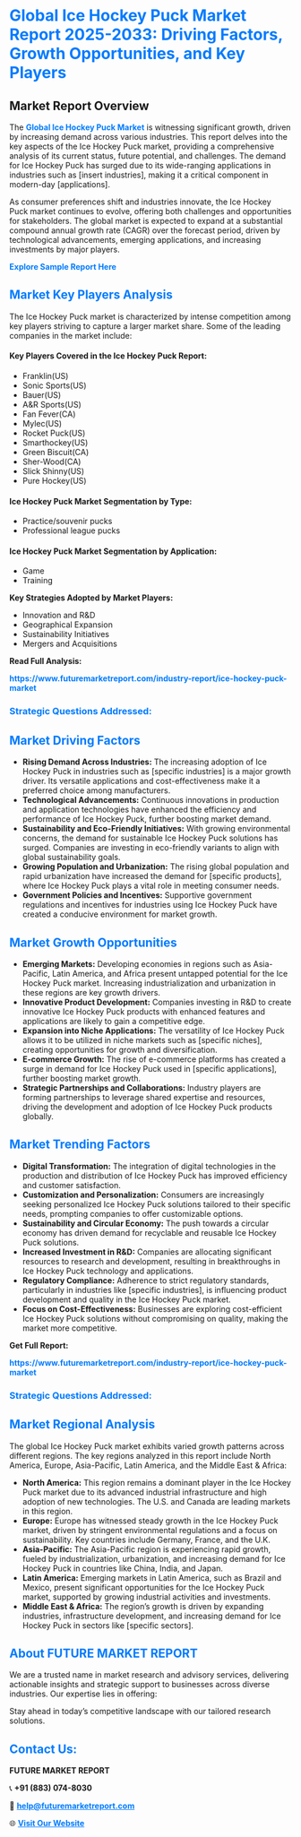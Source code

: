 <h1 style="color: #007BFF;">Global Ice Hockey Puck Market Report 2025-2033: Driving Factors, Growth Opportunities, and Key Players</h1>

<section id="overview">
<h2>Market Report Overview</h2>
<p>The <a href="https://www.futuremarketreport.com/industry-report/ice-hockey-puck-market" style="color: #007BFF; text-decoration: none;"><strong>Global Ice Hockey Puck Market</strong></a> is witnessing significant growth, driven by increasing demand across various industries. This report delves into the key aspects of the Ice Hockey Puck market, providing a comprehensive analysis of its current status, future potential, and challenges. The demand for Ice Hockey Puck has surged due to its wide-ranging applications in industries such as [insert industries], making it a critical component in modern-day [applications].</p>
<p>As consumer preferences shift and industries innovate, the Ice Hockey Puck market continues to evolve, offering both challenges and opportunities for stakeholders. The global market is expected to expand at a substantial compound annual growth rate (CAGR) over the forecast period, driven by technological advancements, emerging applications, and increasing investments by major players.</p>
</section>

<section id="overview">
<p><a href="https://www.futuremarketreport.com/request-sample/reportId=114935" style="color: #007BFF; text-decoration: none;"><strong>Explore Sample Report Here</strong></a></p>
</section>

<section id="key-players">
<h2 style="color: #007BFF;">Market Key Players Analysis</h2>
<p>The Ice Hockey Puck market is characterized by intense competition among key players striving to capture a larger market share. Some of the leading companies in the market include:</p>
<h4>Key Players Covered in the Ice Hockey Puck Report:</h4>
<ul><li>Franklin(US)</li><li>Sonic Sports(US)</li><li>Bauer(US)</li><li>A&amp;R Sports(US)</li><li>Fan Fever(CA)</li><li>Mylec(US)</li><li>Rocket Puck(US)</li><li>Smarthockey(US)</li><li>Green Biscuit(CA)</li><li>Sher-Wood(CA)</li><li>Slick Shinny(US)</li><li>Pure Hockey(US)</li></ul>
<h4>Ice Hockey Puck Market Segmentation by Type:</h4>
<ul><li>Practice/souvenir pucks</li><li>Professional league pucks</li></ul>

<h4>Ice Hockey Puck Market Segmentation by Application:</h4>
<ul><li>Game</li><li>Training</li></ul>
<p><strong>Key Strategies Adopted by Market Players:</strong></p>
<ul>
<li>Innovation and R&D</li>
<li>Geographical Expansion</li>
<li>Sustainability Initiatives</li>
<li>Mergers and Acquisitions</li>
</ul>
</section>

<section>
<p><strong>Read Full Analysis: </strong></p><a href="https://www.futuremarketreport.com/industry-report/ice-hockey-puck-market" style="color: #007BFF; text-decoration: none;"><strong>https://www.futuremarketreport.com/industry-report/ice-hockey-puck-market</strong></a>
<h3 style="color: #007BFF;">Strategic Questions Addressed:</h3>
</section>

<section id="driving-factors">
<h2 style="color: #007BFF;">Market Driving Factors</h2>
<ul>
<li><strong>Rising Demand Across Industries:</strong> The increasing adoption of Ice Hockey Puck in industries such as [specific industries] is a major growth driver. Its versatile applications and cost-effectiveness make it a preferred choice among manufacturers.</li>
<li><strong>Technological Advancements:</strong> Continuous innovations in production and application technologies have enhanced the efficiency and performance of Ice Hockey Puck, further boosting market demand.</li>
<li><strong>Sustainability and Eco-Friendly Initiatives:</strong> With growing environmental concerns, the demand for sustainable Ice Hockey Puck solutions has surged. Companies are investing in eco-friendly variants to align with global sustainability goals.</li>
<li><strong>Growing Population and Urbanization:</strong> The rising global population and rapid urbanization have increased the demand for [specific products], where Ice Hockey Puck plays a vital role in meeting consumer needs.</li>
<li><strong>Government Policies and Incentives:</strong> Supportive government regulations and incentives for industries using Ice Hockey Puck have created a conducive environment for market growth.</li>
</ul>
</section>

<section id="growth-opportunities">
<h2 style="color: #007BFF;">Market Growth Opportunities</h2>
<ul>
<li><strong>Emerging Markets:</strong> Developing economies in regions such as Asia-Pacific, Latin America, and Africa present untapped potential for the Ice Hockey Puck market. Increasing industrialization and urbanization in these regions are key growth drivers.</li>
<li><strong>Innovative Product Development:</strong> Companies investing in R&D to create innovative Ice Hockey Puck products with enhanced features and applications are likely to gain a competitive edge.</li>
<li><strong>Expansion into Niche Applications:</strong> The versatility of Ice Hockey Puck allows it to be utilized in niche markets such as [specific niches], creating opportunities for growth and diversification.</li>
<li><strong>E-commerce Growth:</strong> The rise of e-commerce platforms has created a surge in demand for Ice Hockey Puck used in [specific applications], further boosting market growth.</li>
<li><strong>Strategic Partnerships and Collaborations:</strong> Industry players are forming partnerships to leverage shared expertise and resources, driving the development and adoption of Ice Hockey Puck products globally.</li>
</ul>
</section>

<section id="trending-factors">
<h2 style="color: #007BFF;">Market Trending Factors</h2>
<ul>
<li><strong>Digital Transformation:</strong> The integration of digital technologies in the production and distribution of Ice Hockey Puck has improved efficiency and customer satisfaction.</li>
<li><strong>Customization and Personalization:</strong> Consumers are increasingly seeking personalized Ice Hockey Puck solutions tailored to their specific needs, prompting companies to offer customizable options.</li>
<li><strong>Sustainability and Circular Economy:</strong> The push towards a circular economy has driven demand for recyclable and reusable Ice Hockey Puck solutions.</li>
<li><strong>Increased Investment in R&D:</strong> Companies are allocating significant resources to research and development, resulting in breakthroughs in Ice Hockey Puck technology and applications.</li>
<li><strong>Regulatory Compliance:</strong> Adherence to strict regulatory standards, particularly in industries like [specific industries], is influencing product development and quality in the Ice Hockey Puck market.</li>
<li><strong>Focus on Cost-Effectiveness:</strong> Businesses are exploring cost-efficient Ice Hockey Puck solutions without compromising on quality, making the market more competitive.</li>
</ul>
</section>

<section>
<p><strong>Get Full Report: </strong></p><a href="https://www.futuremarketreport.com/industry-report/ice-hockey-puck-market" style="color: #007BFF; text-decoration: none;"><strong>https://www.futuremarketreport.com/industry-report/ice-hockey-puck-market</strong></a>
<h3 style="color: #007BFF;">Strategic Questions Addressed:</h3>
</section>


<section id="regional-analysis">
<h2 style="color: #007BFF;">Market Regional Analysis</h2>
<p>The global Ice Hockey Puck market exhibits varied growth patterns across different regions. The key regions analyzed in this report include North America, Europe, Asia-Pacific, Latin America, and the Middle East & Africa:</p>
<ul>
<li><strong>North America:</strong> This region remains a dominant player in the Ice Hockey Puck market due to its advanced industrial infrastructure and high adoption of new technologies. The U.S. and Canada are leading markets in this region.</li>
<li><strong>Europe:</strong> Europe has witnessed steady growth in the Ice Hockey Puck market, driven by stringent environmental regulations and a focus on sustainability. Key countries include Germany, France, and the U.K.</li>
<li><strong>Asia-Pacific:</strong> The Asia-Pacific region is experiencing rapid growth, fueled by industrialization, urbanization, and increasing demand for Ice Hockey Puck in countries like China, India, and Japan.</li>
<li><strong>Latin America:</strong> Emerging markets in Latin America, such as Brazil and Mexico, present significant opportunities for the Ice Hockey Puck market, supported by growing industrial activities and investments.</li>
<li><strong>Middle East & Africa:</strong> The region’s growth is driven by expanding industries, infrastructure development, and increasing demand for Ice Hockey Puck in sectors like [specific sectors].</li>
</ul>
</section>

<footer>
<h2 style="color: #007BFF;">About FUTURE MARKET REPORT</h2>
<p>We are a trusted name in market research and advisory services, delivering actionable insights and strategic support to businesses across diverse industries. Our expertise lies in offering:</p>

<p>Stay ahead in today’s competitive landscape with our tailored research solutions.</p>

<h2 style="color: #007BFF;">Contact Us:</h2>
<p><strong>FUTURE MARKET REPORT</strong></p>
<p>📞 <strong>+91 (883) 074-8030</strong></p>
<p>📧 <strong><a href="mailto:help@futuremarketreport.com" style="color: #007BFF;">help@futuremarketreport.com</a></strong></p>
<p>🌐 <strong><a href="https://www.futuremarketreport.com/" style="color: #007BFF;">Visit Our Website</a></strong></p>
</footer>